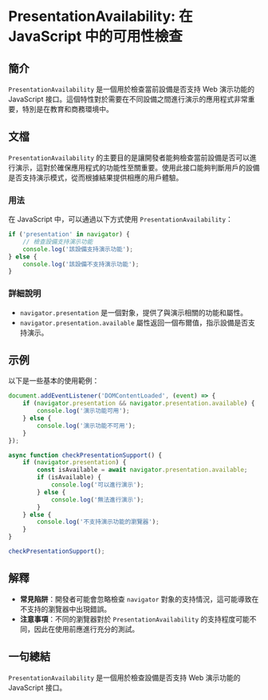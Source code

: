 <!--
Meta Description: # PresentationAvailability: 在 JavaScript 中的可用性檢查 ## 簡介 `PresentationAvailability` 是一個用於檢查當前設備是否支持 Web 演示功能的 JavaScript 接口。這個特性對於需要在不同設備之間進行演示的應用程式非常重要...
Meta Keywords: navigator, javascript, presentation, console, log
-->

# PresentationAvailability: 在 JavaScript 中的可用性檢查

## 簡介
`PresentationAvailability` 是一個用於檢查當前設備是否支持 Web 演示功能的 JavaScript 接口。這個特性對於需要在不同設備之間進行演示的應用程式非常重要，特別是在教育和商務環境中。

## 文檔
`PresentationAvailability` 的主要目的是讓開發者能夠檢查當前設備是否可以進行演示，這對於確保應用程式的功能性至關重要。使用此接口能夠判斷用戶的設備是否支持演示模式，從而根據結果提供相應的用戶體驗。

### 用法
在 JavaScript 中，可以通過以下方式使用 `PresentationAvailability`：

```javascript
if ('presentation' in navigator) {
    // 檢查設備支持演示功能
    console.log('該設備支持演示功能');
} else {
    console.log('該設備不支持演示功能');
}
```

### 詳細說明
- `navigator.presentation` 是一個對象，提供了與演示相關的功能和屬性。
- `navigator.presentation.available` 屬性返回一個布爾值，指示設備是否支持演示。

## 示例
以下是一些基本的使用範例：

```javascript
document.addEventListener('DOMContentLoaded', (event) => {
    if (navigator.presentation && navigator.presentation.available) {
        console.log('演示功能可用');
    } else {
        console.log('演示功能不可用');
    }
});
```

```javascript
async function checkPresentationSupport() {
    if (navigator.presentation) {
        const isAvailable = await navigator.presentation.available;
        if (isAvailable) {
            console.log('可以進行演示');
        } else {
            console.log('無法進行演示');
        }
    } else {
        console.log('不支持演示功能的瀏覽器');
    }
}

checkPresentationSupport();
```

## 解釋
- **常見陷阱**：開發者可能會忽略檢查 `navigator` 對象的支持情況，這可能導致在不支持的瀏覽器中出現錯誤。
- **注意事項**：不同的瀏覽器對於 `PresentationAvailability` 的支持程度可能不同，因此在使用前應進行充分的測試。

## 一句總結
`PresentationAvailability` 是一個用於檢查設備是否支持 Web 演示功能的 JavaScript 接口。